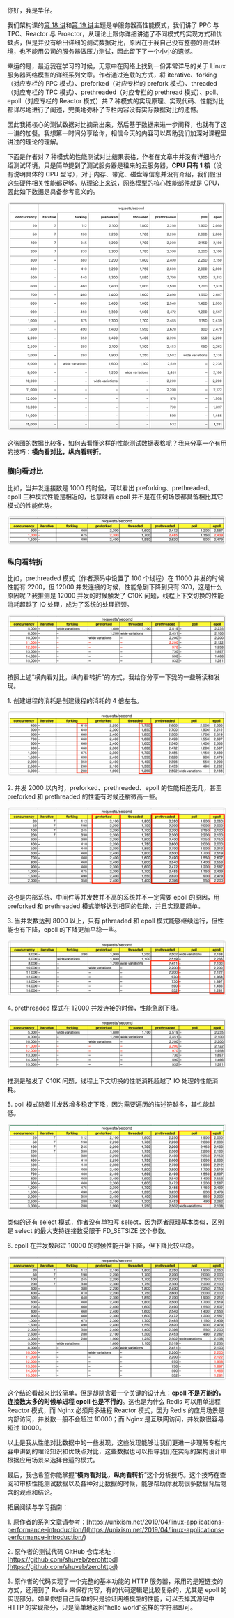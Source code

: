 你好，我是华仔。

我们架构课的[第 18 讲](https://time.geekbang.org/column/article/8697)和[第 19 讲](https://time.geekbang.org/column/article/8805)主题是单服务器高性能模式，我们讲了 PPC 与 TPC、Reactor 与 Proactor，从理论上跟你详细讲述了不同模式的实现方式和优缺点，但是并没有给出详细的测试数据对比，原因在于我自己没有整套的测试环境，也不能用公司的服务器做压力测试，因此留下了一个小小的遗憾。

幸运的是，最近我在学习的时候，无意中在网络上找到一份非常详尽的关于 Linux 服务器网络模型的详细系列文章。作者通过连载的方式，将 iterative、forking（对应专栏的 PPC 模式）、preforked（对应专栏的 prefork 模式）、threaded（对应专栏的 TPC 模式）、prethreaded（对应专栏的 prethread 模式）、poll、epoll（对应专栏的 Reactor 模式）共 7 种模式的实现原理、实现代码、性能对比都详尽地进行了阐述，完美地弥补了专栏内容没有实际数据对比的遗憾。

因此我把核心的测试数据对比摘录出来，然后基于数据来进一步阐释，也就有了这一讲的加餐。我想第一时间分享给你，相信今天的内容可以帮助我们加深对课程里讲过的理论的理解。

下面是作者对 7 种模式的性能测试对比结果表格，作者在文章中并没有详细地介绍测试环境，只是简单提到了测试服务器是租来的云服务器，**CPU 只有 1 核**（没有说明具体的 CPU 型号），对于内存、带宽、磁盘等信息并没有介绍，我们假设这些硬件相关性能都足够。从理论上来说，网络模型的核心性能部件就是 CPU，因此如下数据是具备参考意义的。

![](2121684ed5723579a817d6a47d259be5.png)

这张图的数据比较多，如何去看懂这样的性能测试数据表格呢？我来分享一个有用的技巧：**横向看对比，纵向看转折**。

### 横向看对比

比如，当并发连接数是 1000 的时候，可以看出 preforking、prethreaded、epoll 三种模式性能是相近的，也意味着 epoll 并不是在任何场景都具备相比其它模式的性能优势。

![](7a85c2a05e828ca5bfb2ba98d9e0cd98.png)

### 纵向看转折

比如，prethreaded 模式（作者源码中设置了 100 个线程）在 11000 并发的时候性能有 2200，但 12000 并发连接的时候，性能急剧下降到只有 970，这是什么原因呢？我推测是 12000 并发的时候触发了 C10K 问题，线程上下文切换的性能消耗超越了 IO 处理，成为了系统的处理瓶颈。

![](3acb8af02e70c68bfa00e900c0d0fe08.png)

按照上述“横向看对比，纵向看转折”的方式，我给你分享一下我的一些解读和发现。

1\. 创建进程的消耗是创建线程的消耗的 4 倍左右。

![](5ecb69f4867c1493b78d837163f4a90f.png)

2\. 并发 2000 以内时，preforked、prethreaded、epoll 的性能相差无几，甚至 preforked 和 prethreaded 的性能有时候还稍微高一些。

![](af8f0f78c2d9cb181a23eea955e7a8ea.png)

这也是内部系统、中间件等并发数并不高的系统并不一定需要 epoll 的原因，用 preforked 和 prethreaded 模式能够达到相同的性能，并且实现要简单。

3\. 当并发数达到 8000 以上，只有 pthreaded 和 epoll 模式能够继续运行，但性能也有下降，epoll 的下降更加平稳一些。

![](9420050d285f4058b2bd315cdd395cbc.png)

4\. prethreaded 模式在 12000 并发连接的时候，性能急剧下降。

![](3acb8af02e70c68bfa00e900c0d0fe08.png)

推测是触发了 C10K 问题，线程上下文切换的性能消耗超越了 IO 处理的性能消耗。

5\. poll 模式随着并发数增多稳定下降，因为需要遍历的描述符越多，其性能越低。

![](d64477859d784686895ac91c5224d852.png)

类似的还有 select 模式，作者没有单独写 select，因为两者原理基本类似，区别是 select 的最大支持连接数受限于 FD\_SETSIZE 这个参数。

6\. epoll 在并发数超过 10000 的时候性能开始下降，但下降比较平稳。

![](5b32b9d7b31df5a6067deca3ccc0f2d2.png)

这个结论看起来比较简单，但是却隐含着一个关键的设计点：**epoll 不是万能的，连接数太多的时候单进程 epoll 也是不行的**。这也是为什么 Redis 可以用单进程 Reactor 模式，而 Nginx 必须用多进程 Reactor 模式，因为 Redis 的应用场景是内部访问，并发数一般不会超过 10000；而 Nginx 是互联网访问，并发数很容易超过 10000。

以上是我从性能对比数据中的一些发现，这些发现能够让我们更进一步理解专栏内容中讲到的理论知识和优缺点对比，这些数据也可以指导我们在实际的架构设计中根据应用场景来选择合适的模式。

最后，我也希望你能掌握“**横向看对比，纵向看转折**”这个分析技巧。这个技巧在查阅和审核性能测试数据以及各种对比数据的时候，能够帮助你发现很多数据背后隐含的观点和结论。

拓展阅读与学习指南：

1\. 原作者的系列文章请参考：[https://unixism.net/2019/04/linux-applications-performance-introduction/](https://unixism.net/2019/04/linux-applications-performance-introduction/)

2\. 原作者的测试代码 GitHub 仓库地址：[https://github.com/shuveb/zerohttpd](https://github.com/shuveb/zerohttpd)

3\. 原作者的代码实现了一个完整的基本功能的 HTTP 服务器，采用的是短链接的方式，还用到了 Redis 来保存内容，有的代码逻辑是比较复杂的，尤其是 epoll 的实现部分。如果你想自己简单的只是验证网络模型的性能，可以去掉其源码中 HTTP 的实现部分，只是简单地返回“hello world”这样的字符串即可。
